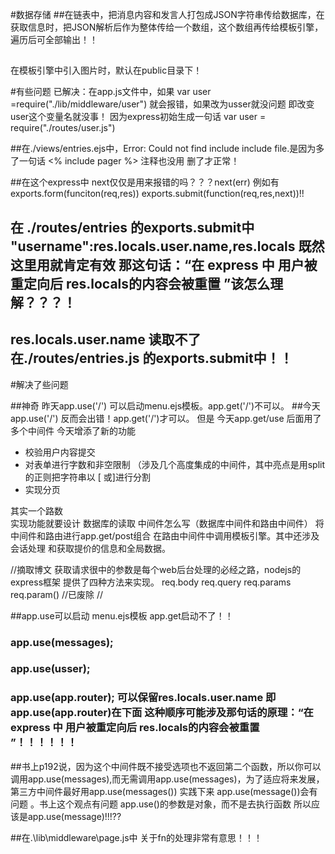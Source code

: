 #数据存储
##在链表中，把消息内容和发言人打包成JSON字符串传给数据库，在获取信息时，把JSON解析后作为整体传给一个数组，这个数组再传给模板引擎，遍历后可全部输出！！
##
在模板引擎中引入图片时，默认在public目录下！

#有些问题
已解决：在app.js文件中，如果 var user =require("./lib/middleware/user")  就会报错，如果改为usser就没问题  即改变user这个变量名就没事！
因为express初始生成一句话  var user = require("./routes/user.js")
 

##在./views/entries.ejs中，Error: Could not find include include file.是因为多了一句话    <% include pager %>  注释也没用  删了才正常！

##在这个express中   next仅仅是用来报错的吗？？？next(err)    例如有  exports.form(funciton(req,res))        exports.submit(function(req,res,next))!!

##  在 ./routes/entries  的exports.submit中    "username":res.locals.user.name,res.locals  既然这里用就肯定有效   那这句话：“在 express 中  用户被重定向后 res.locals的内容会被重置 ”该怎么理解？？？！

## res.locals.user.name 读取不了  在./routes/entries.js 的exports.submit中！！

#解决了些问题

##神奇  昨天app.use('/')  可以启动menu.ejs模板。app.get('/')不可以。
##今天   app.use('/')  反而会出错！app.get('/')才可以。
但是 今天app.get/use   后面用了多个中间件
今天增添了新的功能
* 校验用户内容提交
* 对表单进行字数和非空限制  （涉及几个高度集成的中间件，其中亮点是用split的正则把字符串以 [ 或]进行分割
* 实现分页

其实一个路数  
   实现功能就要设计  数据库的读取  中间件怎么写（数据库中间件和路由中间件）  将中间件和路由进行app.get/post组合  在路由中间件中调用模板引擎。其中还涉及会话处理
   和获取提价的信息和全局数据。

//摘取博文
获取请求很中的参数是每个web后台处理的必经之路，nodejs的 express框架 提供了四种方法来实现。
req.body
req.query
req.params
req.param()       //已废除
//



##app.use可以启动 menu.ejs模板   app.get启动不了！！
###              app.use(messages);
###             app.use(usser);
###            app.use(app.router);  可以保留res.locals.user.name   即app.use(app.router)在下面   这种顺序可能涉及那句话的原理：“在 express 中  用户被重定向后 res.locals的内容会被重置 ”！！！！！！

##书上p192说，因为这个中间件既不接受选项也不返回第二个函数，所以你可以调用app.use(messages),而无需调用app.use(messages)，为了适应将来发展，第三方中间件最好用app.use(messages())   实践下来  app.use(message())会有问题  。书上这个观点有问题  app.use()的参数是对象，而不是去执行函数  所以应该是app.use(message)!!!??


##在.\lib\middleware\page.js中  关于fn的处理非常有意思！！！